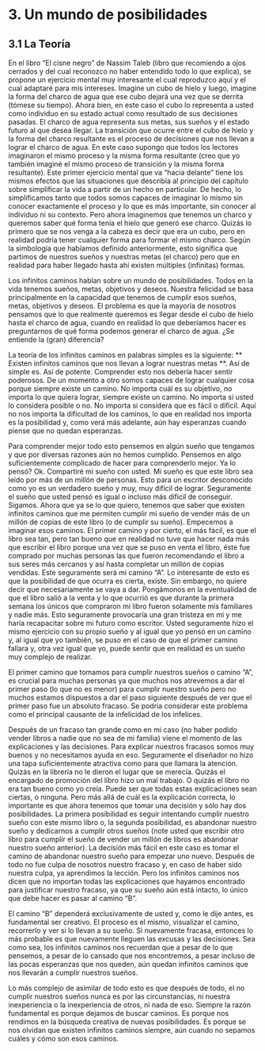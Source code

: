 # 3. Un mundo de posibilidades


## 3.1 La Teoría

En el libro “El cisne negro” de Nassim Taleb (libro que recomiendo a ojos cerrados y del cual reconozco no haber entendido todo lo que explica), se propone un ejercicio mental muy interesante el cual reproduzco aquí y el cual adaptaré para mis intereses. Imagine un cubo de hielo y luego, imagine la forma del charco de agua que ese cubo dejará una vez que se derrita (tómese su tiempo). Ahora bien, en este caso el cubo lo representa a usted como individuo en su estado actual como resultado de sus decisiones pasadas. El charco de agua representa sus metas, sus sueños y el estado futuro al que desea llegar. La transición que ocurre entre el cubo de hielo y la forma del charco resultante es el proceso de decisiones que nos llevan a lograr el charco de agua. En este caso supongo que todos los lectores imaginaron el mismo proceso y la misma forma resultante (creo que yo también imaginé el mismo proceso de transición y la misma forma resultante). Este primer ejercicio mental que va “hacia delante” tiene los mismos efectos que las situaciones que describía al principio del capítulo sobre simplificar la vida a partir de un hecho en particular. De hecho, lo simplificamos tanto que todos somos capaces de imaginar lo mismo sin conocer exactamente el proceso y lo que es más importante, sin conocer al individuo ni su contexto. Pero ahora imaginemos que tenemos un charco y queremos saber qué forma tenía el hielo que generó ese charco. Quizás lo primero que se nos venga a la cabeza es decir que era un cubo, pero en realidad podría tener cualquier forma para formar el mismo charco. Según la simbología que habíamos definido anteriormente, esto significa que partimos de nuestros sueños y nuestras metas (el charco) pero que en realidad para haber llegado hasta ahí existen múltiples (infinitas) formas.

Los infinitos caminos hablan sobre un mundo de posibilidades. Todos en la vida tenemos sueños, metas, objetivos y deseos. Nuestra felicidad se basa principalmente en la capacidad que tenemos de cumplir esos sueños, metas, objetivos y deseos. El problema es que la mayoría de nosotros pensamos que lo que realmente queremos es llegar desde el cubo de hielo hasta el charco de agua, cuando en realidad lo que deberíamos hacer es preguntarnos de qué forma podemos generar el charco de agua. ¿Se entiende la (gran) diferencia?

La teoría de los infinitos caminos en palabras simples es la siguiente: ** Existen infinitos caminos que nos llevan a lograr nuestras metas **. Así de simple es. Así de potente. Comprender esto nos debería hacer sentir poderosos. De un momento a otro somos capaces de lograr cualquier cosa porque siempre existe un camino. No importa cuál es su objetivo, no importa lo que quiera lograr, siempre existe un camino. No importa si usted lo considera posible o no. No importa si considera que es fácil o difícil. Aquí no nos importa la dificultad de los caminos, lo que en realidad nos importa es la posibilidad y, como verá más adelante, aún hay esperanzas cuando piense que no quedan esperanzas.

Para comprender mejor todo esto pensemos en algún sueño que tengamos y que por diversas razones aún no hemos cumplido. Pensemos en algo suficientemente complicado de hacer para comprenderlo mejor. Ya lo pensó? Ok. Compartiré mi sueño con usted. Mi sueño es que este libro sea leído por más de un millón de personas. Esto para un escritor desconocido como yo es un verdadero sueño y muy, muy difícil de lograr. Seguramente el sueño que usted pensó es igual o incluso más dificil de conseguir. Sigamos. Ahora que ya se lo que quiero, tenemos que saber que existen infinitos caminos que me permiten cumplir mi sueño de vender más de un millón de copias de este libro (o de cumplir su sueño). Empecemos a imaginar esos caminos. El primer camino y por cierto, el más fácil, es que el libro sea tan, pero tan bueno que en realidad no tuve que hacer nada más que escribir el libro porque una vez que se puso en venta el libro, éste fue comprado por muchas personas las que fueron recomendando el libro a sus seres más cercanos y así hasta completar un millón de copias vendidas. Este seguramente será mi camino “A”. Lo interesante de esto es que la posibilidad de que ocurra es cierta, existe. Sin embargo, no quiere decir que necesariamente se vaya a dar. Pongámonos en la eventualidad de que el libro salió a la venta y lo que ocurrió es que durante la primera semana los únicos que compraron mi libro fueron solamente mis familiares y nadie más.  Esto seguramente provocaría una gran tristeza en mi y me haría recapacitar sobre mi futuro como escritor. Usted seguramente hizo el mismo ejercicio con su propio sueño y al igual que yo pensó en un camino y, al igual que yo también, se puso en el caso de que el primer camino fallara y, otra vez igual que yo, puede sentir que en realidad es un sueño muy complejo de realizar.

El primer camino que tomamos para cumplir nuestros sueños o camino “A”, es crucial para muchas personas ya que muchos nos atrevemos a dar el primer paso (lo que no es menor) para cumplir nuestro sueño pero no muchos estamos dispuestos a dar el paso siguiente después de ver que el primer paso fue un absoluto fracaso. Se podría considerar este problema como el principal causante de la infelicidad de los infelices. 

Después de un fracaso tan grande como en mi caso (no haber podido vender libros a nadie que no sea de mi familia) viene el momento de las explicaciones y las decisiones. Para explicar nuestros fracasos somos muy buenos y no necesitamos ayuda en eso. Seguramente el diseñador no hizo una tapa suficientemente atractiva como para que llamara la atención. Quizás en la librería no le dieron el lugar que se merecía. Quizás el encargado de promoción del libro hizo un mal trabajo. O quizás el libro no era tan bueno como yo creía. Puede ser que todas estas explicaciones sean ciertas, o ninguna. Pero más allá de cuál es la explicación correcta, lo importante es que ahora tenemos que tomar una decisión y sólo hay dos posibilidades. La primera posibilidad es seguir intentando cumplir nuestro sueño con este mismo libro o, la segunda posibilidad, es abandonar nuestro sueño y dedicarnos a cumplir otros sueños (note usted que escribir otro libro para cumplir el sueño de vender un millón de libros es abandonar nuestro sueño anterior). La decisión más fácil en este caso es tomar el camino de abandonar nuestro sueño para empezar uno nuevo. Después de todo no fue culpa de nosotros nuestro fracaso y, en caso de haber sido nuestra culpa, ya aprendimos la lección. Pero los infinitos caminos nos dicen que no importan todas las explicaciones que hayamos encontrado para justificar nuestro fracaso, ya que su sueño aún está intacto, lo único que debe hacer es pasar al camino “B”.

El camino “B” dependerá exclusivamente de usted y, como le dije antes, es fundamental ser creativo. El proceso es el mismo, visualizar el camino, recorrerlo y ver si lo llevan a su sueño. Si nuevamente fracasa, entonces lo más probable es que nuevamente lleguen las excusas y las decisiones. Sea como sea, los infinitos caminos nos recuerdan que a pesar de lo que pensemos, a pesar de lo cansado que nos encontremos, a pesar incluso de las pocas esperanzas que nos queden, aún quedan infinitos caminos que nos llevarán a cumplir nuestros sueños.

Lo más complejo de asimilar de todo esto es que después de todo, el no cumplir nuestros sueños nunca es por las circunstancias, ni nuestra inexperiencia o la inexperiencia de otros, ni nada de eso. Siempre la razón fundamental es porque dejamos de buscar caminos. Es porque nos rendimos en la búsqueda creativa de nuevas posibilidades. Es porque se nos olvidan que existen infinitos caminos siempre, aún cuando no sepamos cuáles y cómo son esos caminos. 